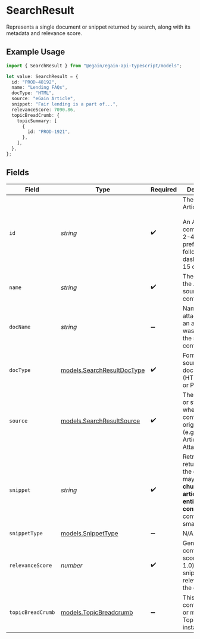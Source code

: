 # SearchResult

Represents a single document or snippet returned by search, along with its metadata and relevance score.

## Example Usage

```typescript
import { SearchResult } from "@egain/egain-api-typescript/models";

let value: SearchResult = {
  id: "PROD-48192",
  name: "Lending FAQs",
  docType: "HTML",
  source: "eGain Article",
  snippet: "Fair lending is a part of...",
  relevanceScore: 7090.86,
  topicBreadCrumb: {
    topicSummary: [
      {
        id: "PROD-1921",
      },
    ],
  },
};
```

## Fields

| Field                                                                                                                                          | Type                                                                                                                                           | Required                                                                                                                                       | Description                                                                                                                                    | Example                                                                                                                                        |
| ---------------------------------------------------------------------------------------------------------------------------------------------- | ---------------------------------------------------------------------------------------------------------------------------------------------- | ---------------------------------------------------------------------------------------------------------------------------------------------- | ---------------------------------------------------------------------------------------------------------------------------------------------- | ---------------------------------------------------------------------------------------------------------------------------------------------- |
| `id`                                                                                                                                           | *string*                                                                                                                                       | :heavy_check_mark:                                                                                                                             | The ID of the Article. <br><br> An Article ID is composed of a 2-4 letter prefix, followed by a dash and 4-15 digits.                          | PROD-48192                                                                                                                                     |
| `name`                                                                                                                                         | *string*                                                                                                                                       | :heavy_check_mark:                                                                                                                             | The name of the Article or source content.                                                                                                     | Lending FAQs                                                                                                                                   |
| `docName`                                                                                                                                      | *string*                                                                                                                                       | :heavy_minus_sign:                                                                                                                             | Name of the attachment, if an attachment was used as the source content.                                                                       |                                                                                                                                                |
| `docType`                                                                                                                                      | [models.SearchResultDocType](../models/searchresultdoctype.md)                                                                                 | :heavy_check_mark:                                                                                                                             | Format of the source document (HTML, Doc, or PDF).                                                                                             |                                                                                                                                                |
| `source`                                                                                                                                       | [models.SearchResultSource](../models/searchresultsource.md)                                                                                   | :heavy_check_mark:                                                                                                                             | The repository or system where the content originated (e.g., eGain Article, eGain Attachment).                                                 |                                                                                                                                                |
| `snippet`                                                                                                                                      | *string*                                                                                                                                       | :heavy_check_mark:                                                                                                                             | Retrieved text returned for the query. This may be a **chunk of an article** or the **entire article content** if the content is small enough. | Fair lending is a part of...                                                                                                                   |
| `snippetType`                                                                                                                                  | [models.SnippetType](../models/snippettype.md)                                                                                                 | :heavy_minus_sign:                                                                                                                             | N/A                                                                                                                                            |                                                                                                                                                |
| `relevanceScore`                                                                                                                               | *number*                                                                                                                                       | :heavy_check_mark:                                                                                                                             | Generated confidence score (0.0-1.0) for the snippet's relevance to the query.                                                                 |                                                                                                                                                |
| `topicBreadCrumb`                                                                                                                              | [models.TopicBreadcrumb](../models/topicbreadcrumb.md)                                                                                         | :heavy_minus_sign:                                                                                                                             | This schema contains one or more TopicSummary instances.                                                                                       |                                                                                                                                                |